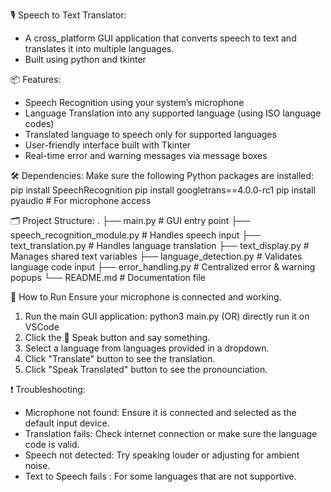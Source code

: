 🎙️ Speech to Text Translator:
- A cross_platform GUI application that converts speech to text and translates it into multiple languages.
- Built using python and tkinter

📦 Features:
- Speech Recognition using your system’s microphone
- Language Translation into any supported language (using ISO language codes)
- Translated language to speech only for supported languages
- User-friendly interface built with Tkinter
- Real-time error and warning messages via message boxes


🛠️ Dependencies:
Make sure the following Python packages are installed:
pip install SpeechRecognition
pip install googletrans==4.0.0-rc1
pip install pyaudio  # For microphone access


🗂️ Project Structure:
.
├── main.py                       # GUI entry point
├── speech_recognition_module.py  # Handles speech input
├── text_translation.py           # Handles language translation
├── text_display.py               # Manages shared text variables
├── language_detection.py         # Validates language code input
├── error_handling.py             # Centralized error & warning popups
└── README.md                     # Documentation file


🚀 How to Run
Ensure your microphone is connected and working.

1. Run the main GUI application:
    python3 main.py (OR) directly run it on VSCode
2. Click the 🎤 Speak button and say something.
3. Select a language from languages provided in a dropdown.
4. Click "Translate" button to see the translation.
5. Click "Speak Translated" button to see the pronounciation.

❗ Troubleshooting:
- Microphone not found: Ensure it is connected and selected as the default input device.
- Translation fails: Check internet connection or make sure the language code is valid.
- Speech not detected: Try speaking louder or adjusting for ambient noise.
- Text to Speech fails : For some languages that are not supportive.